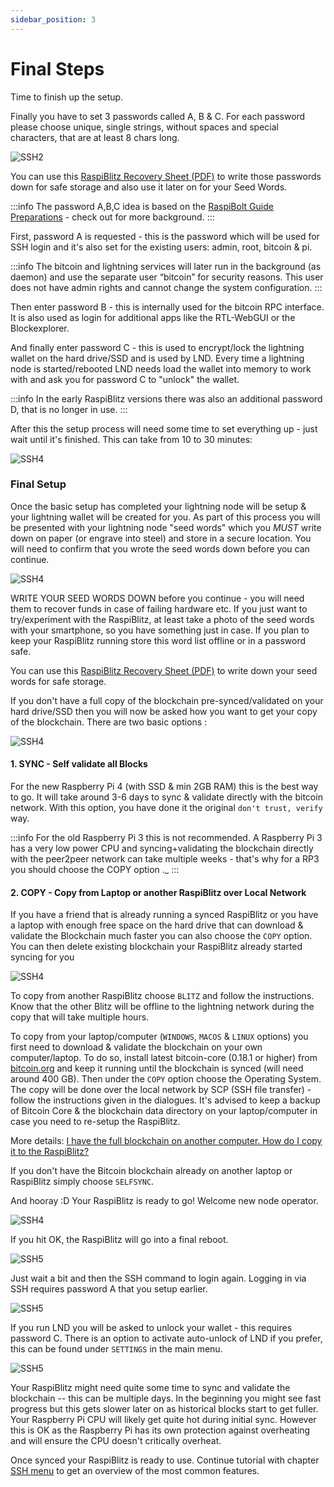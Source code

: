 ```yaml
---
sidebar_position: 3
---
```


# Final Steps

Time to finish up the setup.

Finally you have to set 3 passwords called A, B & C.
For each password please choose unique, single strings, without spaces and special characters, that are at least 8 chars long.

![SSH2](../../../static/img/ssh2-passwords.png)

You can use this [RaspiBlitz Recovery Sheet (PDF)](https://github.com/rootzoll/raspiblitz/raw/v1.7/home.admin/assets/RaspiBlitzRecoverySheet.pdf) to write those passwords down for safe storage and also use it later on for your Seed Words.

:::info
The password A,B,C idea is based on the [RaspiBolt Guide Preparations](https://raspibolt.org/guide/raspberry-pi/preparations.html#write-down-your-passwords) - check out for more background.
:::

First, password A is requested - this is the password which will be used for SSH login and it's also set for the existing users: admin, root, bitcoin & pi.

:::info
The bitcoin and lightning services will later run in the background (as daemon) and use the separate user “bitcoin” for security reasons.
This user does not have admin rights and cannot change the system configuration.
:::

Then enter password B - this is internally used for the bitcoin RPC interface.
It is also used as login for additional apps like the RTL-WebGUI or the Blockexplorer.

And finally enter password C - this is used to encrypt/lock the lightning wallet on the hard drive/SSD and is used by LND.
Every time a lightning node is started/rebooted LND needs load the wallet into memory to work with and ask you for password C to "unlock" the wallet.

:::info
In the early RaspiBlitz versions there was also an additional password D, that is no longer in use.
:::

After this the setup process will need some time to set everything up - just wait until it's finished.
This can take from 10 to 30 minutes:

![SSH4](../../../static/img/ssh4-scripts.png)

### Final Setup

Once the basic setup has completed your lightning node will be setup & your lightning wallet will be created for you.
As part of this process you will be presented with your lightning node "seed words" which you _MUST_ write down on paper (or engrave into steel) and store in a secure location.
You will need to confirm that you wrote the seed words down before you can continue.

![SSH4](../../../static/img/ssh4-seed.png)

WRITE YOUR SEED WORDS DOWN before you continue - you will need them to recover funds in case of failing hardware etc.
If you just want to try/experiment with the RaspiBlitz, at least take a photo of the seed words with your smartphone, so you have something just in case.
If you plan to keep your RaspiBlitz running store this word list offline or in a password safe.

You can use this [RaspiBlitz Recovery Sheet (PDF)](https://github.com/rootzoll/raspiblitz/raw/v1.7/home.admin/assets/RaspiBlitzRecoverySheet.pdf) to write down your seed words for safe storage.

If you don't have a full copy of the blockchain pre-synced/validated on your hard drive/SSD then you will now be asked how you want to get your copy of the blockchain.
There are two basic options :

![SSH4](../../../static/img/ssh4-blockchain.png)

#### 1. SYNC - Self validate all Blocks

For the new Raspberry Pi 4 (with SSD & min 2GB RAM) this is the best way to go.
It will take around 3-6 days to sync & validate directly with the bitcoin network.
With this option, you have done it the original `don't trust, verify` way.

:::info
For the old Raspberry Pi 3 this is not recommended.
A Raspberry Pi 3 has a very low power CPU and syncing+validating the blockchain directly with the peer2peer network can take multiple weeks - that's why for a RP3 you should choose the COPY option .\_
:::

#### 2. COPY - Copy from Laptop or another RaspiBlitz over Local Network

If you have a friend that is already running a synced RaspiBlitz or you have a laptop with enough free space on the hard drive that can download & validate the Blockchain much faster you can also choose the `COPY` option.
You can then delete existing blockchain your RaspiBlitz already started syncing for you

![SSH4](../../../static/img/ssh4-copy.png)

To copy from another RaspiBlitz choose `BLITZ` and follow the instructions.
Know that the other Blitz will be offline to the lightning network during the copy that will take multiple hours.

To copy from your laptop/computer (`WINDOWS`, `MACOS` & `LINUX` options) you first need to download & validate the blockchain on your own computer/laptop.
To do so, install latest bitcoin-core (0.18.1 or higher) from [bitcoin.org](https://bitcoin.org/en/download) and keep it running until the blockchain is synced (will need around 400 GB).
Then under the `COPY` option choose the Operating System.
The copy will be done over the local network by SCP (SSH file transfer) - follow the instructions given in the dialogues.
It's advised to keep a backup of Bitcoin Core & the blockchain data directory on your laptop/computer in case you need to re-setup the RaspiBlitz.

More details: [I have the full blockchain on another computer. How do I copy it to the RaspiBlitz?](../../faq/faq.md#i-have-the-full-blockchain-on-another-storage-how-do-i-copy-it-to-the-raspiblitz)

If you don't have the Bitcoin blockchain already on another laptop or RaspiBlitz simply choose `SELFSYNC`.

And hooray :D Your RaspiBlitz is ready to go! Welcome new node operator.

![SSH4](../../../static/img/ssh4-done.png)

If you hit OK, the RaspiBlitz will go into a final reboot.

![SSH5](../../../static/img/ssh5-reboot.png)

Just wait a bit and then the SSH command to login again.
Logging in via SSH requires password A that you setup earlier.

![SSH5](../../../static/img/ssh5-unlock.png)

If you run LND you will be asked to unlock your wallet - this requires password C.
There is an option to activate auto-unlock of LND if you prefer, this can be found under `SETTINGS` in the main menu.

![SSH5](../../../static/img/ssh5-blocksync.png)

Your RaspiBlitz might need quite some time to sync and validate the blockchain -- this can be multiple days. In the beginning you might see fast progress but this gets slower later on as historical blocks start to get fuller. Your Raspberry Pi CPU will likely get quite hot during initial sync. However this is OK as the Raspberry Pi has its own protection against overheating and will ensure the CPU doesn't critically overheat.

Once synced your RaspiBlitz is ready to use. Continue tutorial with chapter [SSH menu](../../usage/1_ssh_menu.mdx) to get an overview of the most common features.
